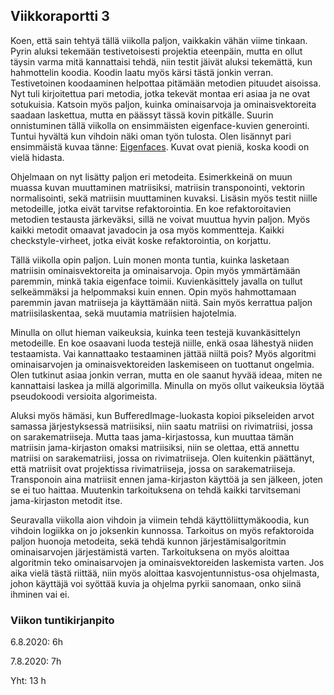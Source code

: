 ## Viikkoraportti 3
Koen, että sain tehtyä tällä viikolla paljon, vaikkakin vähän viime tinkaan. Pyrin aluksi tekemään testivetoisesti projektia eteenpäin, mutta en ollut täysin varma mitä kannattaisi tehdä, niin testit jäivät aluksi tekemättä, kun hahmottelin koodia. Koodin laatu myös kärsi tästä jonkin verran. Testivetoinen koodaaminen helpottaa pitämään metodien pituudet aisoissa. Nyt tuli kirjoitettua pari metodia, jotka tekevät montaa eri asiaa ja ne ovat sotukuisia. Katsoin myös paljon, kuinka ominaisarvoja ja ominaisvektoreita saadaan laskettua, mutta en päässyt tässä kovin pitkälle. Suurin onnistuminen tällä viikolla on ensimmäisten eigenface-kuvien generointi. Tuntui hyvältä kun vihdoin näki oman työn tulosta. Olen lisännyt pari ensimmäistä kuvaa tänne: [Eigenfaces](https://github.com/tvaskisalo/Eigenface/tree/master/Eigenface/images/ProcessedImages). Kuvat ovat pieniä, koska koodi on vielä hidasta.

Ohjelmaan on nyt lisätty paljon eri metodeita. Esimerkkeinä on muun muassa kuvan muuttaminen matriisiksi, matriisin transponointi, vektorin normalisointi, sekä matriisin muuttaminen kuvaksi. Lisäsin myös testit niille metodeille, jotka eivät tarvitse refaktorointia. En koe refaktoroitavien metodien testausta järkeväksi, sillä ne voivat muuttua hyvin paljon. Myös kaikki metodit omaavat javadocin ja osa myös kommentteja. Kaikki checkstyle-virheet, jotka eivät koske refaktorointia, on korjattu.

Tällä viikolla opin paljon. Luin monen monta tuntia, kuinka lasketaan matriisin ominaisvektoreita ja ominaisarvoja. Opin myös ymmärtämään paremmin, minkä takia eigenface toimii. Kuvienkäsittely javalla on tullut selkeämmäksi ja helpommaksi kuin ennen. Opin myös hahmottamaan paremmin javan matriiseja ja käyttämään niitä. Sain myös kerrattua paljon matriisilaskentaa, sekä muutamia matriisien hajotelmia.

Minulla on ollut hieman vaikeuksia, kuinka teen testejä kuvankäsittelyn metodeille. En koe osaavani luoda testejä niille, enkä osaa lähestyä niiden testaamista. Vai kannattaako testaaminen jättää niiltä pois? Myös algoritmi ominaisarvojen ja ominaisvektoreiden laskemiseen on tuottanut ongelmia. Olen tutkinut asiaa jonkin verran, mutta en ole saanut hyvää ideaa, miten ne kannattaisi laskea ja millä algorimilla. Minulla on myös ollut vaikeuksia löytää pseudokoodi versioita algorimeista. 

Aluksi myös hämäsi, kun BufferedImage-luokasta kopioi pikseleiden arvot samassa järjestyksessä matriisiksi, niin saatu matriisi on rivimatriisi, jossa on sarakematriiseja. Mutta taas jama-kirjastossa, kun muuttaa tämän matriisin jama-kirjaston omaksi matriisiksi, niin se olettaa, että annettu matriisi on sarakematriisi, jossa on rivimatriiseja. Olen kuitenkin päättänyt, että matriisit ovat projektissa rivimatriiseja, jossa on sarakematriiseja. Transponoin aina matriisit ennen jama-kirjaston käyttöä ja sen jälkeen, joten se ei tuo haittaa. Muutenkin tarkoituksena on tehdä kaikki tarvitsemani jama-kirjaston metodit itse.

Seuravalla viikolla aion vihdoin ja viimein tehdä käyttöliittymäkoodia, kun vihdoin logiikka on jo joksenkin kunnossa. Tarkoitus on myös refaktoroida paljon huonoja metodeita, sekä tehdä kunnon järjestämisalgoritmin ominaisarvojen järjestämistä varten. Tarkoituksena on myös aloittaa algoritmin teko ominaisarvojen ja ominaisvektoreiden laskemista varten. Jos aika vielä tästä riittää, niin myös aloittaa kasvojentunnistus-osa ohjelmasta, johon käyttäjä voi syöttää kuvia ja ohjelma pyrkii sanomaan, onko siinä ihminen vai ei. 


### Viikon tuntikirjanpito

6.8.2020: 6h

7.8.2020: 7h

Yht: 13 h
